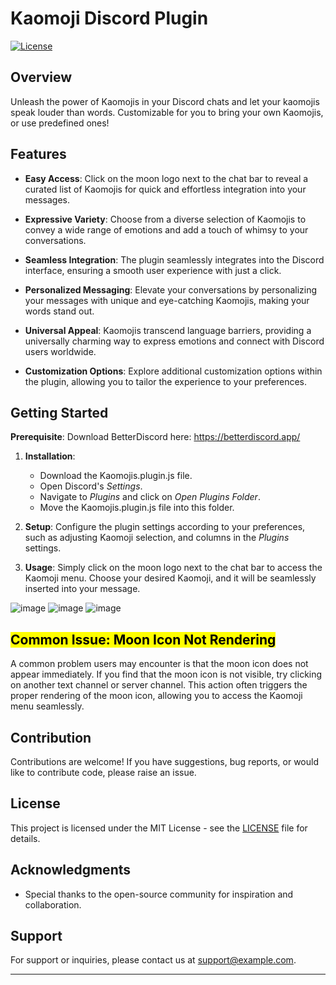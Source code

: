# Kaomoji Discord Plugin

[![License](https://img.shields.io/badge/license-MIT-blue.svg)](https://opensource.org/licenses/MIT)

## Overview

Unleash the power of Kaomojis in your Discord chats and let your kaomojis speak louder than words.  Customizable for you to bring your own Kaomojis, or use predefined ones!

## Features

- **Easy Access**: Click on the moon logo next to the chat bar to reveal a curated list of Kaomojis for quick and effortless integration into your messages.

- **Expressive Variety**: Choose from a diverse selection of Kaomojis to convey a wide range of emotions and add a touch of whimsy to your conversations.

- **Seamless Integration**: The plugin seamlessly integrates into the Discord interface, ensuring a smooth user experience with just a click.

- **Personalized Messaging**: Elevate your conversations by personalizing your messages with unique and eye-catching Kaomojis, making your words stand out.

- **Universal Appeal**: Kaomojis transcend language barriers, providing a universally charming way to express emotions and connect with Discord users worldwide.

- **Customization Options**: Explore additional customization options within the plugin, allowing you to tailor the experience to your preferences.

## Getting Started

**Prerequisite**: Download BetterDiscord here: https://betterdiscord.app/

1. **Installation**:
   -  Download the Kaomojis.plugin.js file.
   -  Open Discord's _Settings_.
   -  Navigate to _Plugins_ and click on _Open Plugins Folder_.
   -  Move the Kaomojis.plugin.js file into this folder.
2. **Setup**: Configure the plugin settings according to your preferences, such as adjusting Kaomoji selection, and columns in the _Plugins_ settings.

3. **Usage**: Simply click on the moon logo next to the chat bar to access the Kaomoji menu. Choose your desired Kaomoji, and it will be seamlessly inserted into your message.

![image](https://github.com/kotooriiii/kaomoji/assets/8682236/e16b016b-1391-4d3a-a4d2-28c8e3dafaa0)
![image](https://github.com/kotooriiii/kaomoji/assets/8682236/4ec88a21-559e-4eed-b08d-2ec8b8d95426)
![image](https://github.com/kotooriiii/kaomoji/assets/8682236/b8124568-5d80-49a9-be55-99c8ee57d8eb)

## <mark>Common Issue: Moon Icon Not Rendering</mark>

A common problem users may encounter is that the moon icon does not appear immediately. If you find that the moon icon is not visible, try clicking on another text channel or server channel. This action often triggers the proper rendering of the moon icon, allowing you to access the Kaomoji menu seamlessly.

## Contribution

Contributions are welcome! If you have suggestions, bug reports, or would like to contribute code, please raise an issue.

## License

This project is licensed under the MIT License - see the [LICENSE](LICENSE) file for details.

## Acknowledgments

- Special thanks to the open-source community for inspiration and collaboration.

## Support

For support or inquiries, please contact us at [support@example.com](mailto:support@example.com).

---
